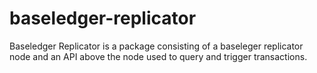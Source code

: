 # baseledger-replicator
Baseledger Replicator is a package consisting of a baseleger replicator node and an API above the node used to query and trigger transactions.  
